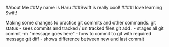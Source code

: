 #About Me
##My name is Haru
###Swift is really cool!
####I love learning Swift!



Making some changes to practice git commits and other commands.
git status - sees commits and tracked / un tracked files
git add . - stages all
git commit -m "message goes here" - how to commit to git with required message
git diff - shows difference between new and last commit


